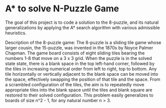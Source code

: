 # A* to solve N-Puzzle Game

The goal of this project is to code a solution to the 8-puzzle, and its natural generalizations by applying the A* search algorithm with various admissible heuristics.

Description of the 8-puzzle game:
The 8-puzzle is a sliding tile game whose larger cousin, the 15-puzzle, was invented in the 1870s by Noyce Palmer Chapman. The game board consists of eight sliding tiles bearing the numbers 1-8 that move on a 3 x 3 grid. When the puzzle is in the solved state state, there is a blank space in the top left-hand corner, followed by the tiles in increasing numerical order from left to right, top to bottom. Any tile horizontally or vertically adjacent to the blank space can be moved into the space, effectively swapping the position of that tile and the space. From a scrambled configuration of the tiles, the aim is to repeatedly move appropriate tiles into the blank space until the tiles and blank square are restored to their solved configuration. This problem easily generalizes to boards of size n^2 - 1, for any natural number n > 3.
